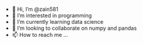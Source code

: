 - 👋 Hi, I’m @zain581
- 👀 I’m interested in programming
- 🌱 I’m currently learning data science 
- 💞️ I’m looking to collaborate on numpy and pandas
- 📫 How to reach me ...

<!---
zain581/zain581 is a ✨ special ✨ repository because its `README.md` (this file) appears on your GitHub profile.
You can click the Preview link to take a look at your changes.
--->
